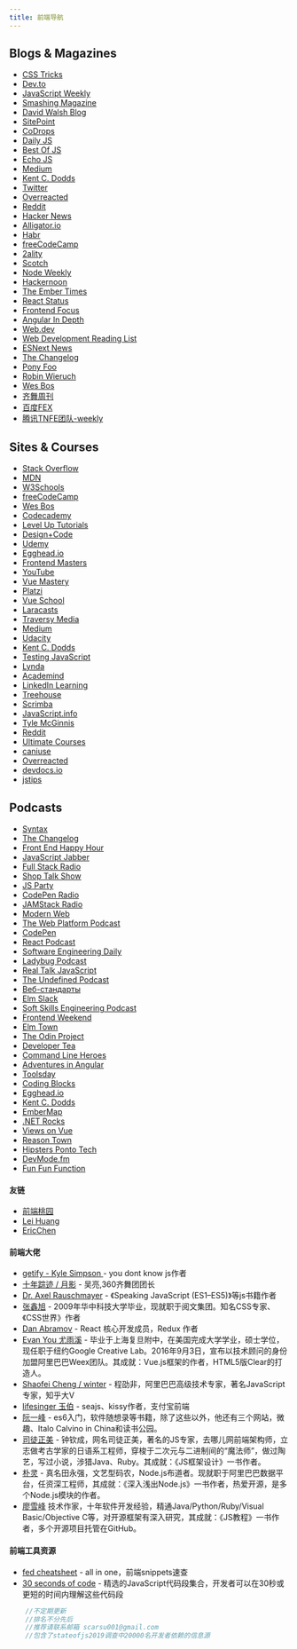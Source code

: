 ```yaml
---
title: 前端导航
---
```


## Blogs & Magazines
- [CSS Tricks](https://css-tricks.com/)
- [Dev.to](https://dev.to/)
- [JavaScript Weekly](https://javascriptweekly.com/)
- [Smashing Magazine](https://www.smashingmagazine.com/)
- [David Walsh Blog](https://davidwalsh.name/)
- [SitePoint](https://www.sitepoint.com/)
- [CoDrops](https://tympanus.net/codrops/)
- [Daily JS](https://medium.com/dailyjs)
- [Best Of JS](https://bestofjs.org/)
- [Echo JS](https://echojs.com/)
- [Medium](https://medium.com/)
- [Kent C. Dodds](https://kentcdodds.com/blog/)
- [Twitter](https://twitter.com)
- [Overreacted](https://overreacted.io/)
- [Reddit](https://reddit.com)
- [Hacker News](https://news.ycombinator.com/)
- [Alligator.io](https://alligator.io/)
- [Habr](https://habr.com/en/)  
- [freeCodeCamp](https://learn.freecodecamp.one/)
- [2ality](https://2ality.com/)
- [Scotch](https://scotch.io)
- [Node Weekly](https://nodeweekly.com/)
- [Hackernoon](https://hackernoon.com/)
- [The Ember Times](https://the-emberjs-times.ongoodbits.com/)
- [React Status](https://react.statuscode.com/)
- [Frontend Focus](https://frontendfoc.us/)
- [Angular In Depth](https://indepth.dev/)
- [Web.dev](https://web.dev/)
- [Web Development Reading List](https://wdrl.info/)
- [ESNext News](http://esnextnews.com/)
- [The Changelog](https://changelog.com/)
- [Pony Foo](https://ponyfoo.com/)
- [Robin Wieruch](https://www.robinwieruch.de/)
- [Wes Bos](https://wesbos.com/)
- <a href="https://75team.com/">齐舞周刊</a>
- <a href="http://fex.baidu.com/">百度FEX</a>
- <a href="https://github.com/Tnfe/TNFE-Weekly">腾讯TNFE团队-weekly</a>

## Sites & Courses
- [Stack Overflow](https://stackoverflow.com/)
- [MDN](https://developer.mozilla.org/en-US/)
- [W3Schools](https://www.w3schools.com/)
- [freeCodeCamp](https://github.com/freeCodeCamp/freeCodeCamp)
- [Wes Bos](https://wesbos.com/)
- [Codecademy](https://www.codecademy.com/)
- [Level Up Tutorials](https://www.leveluptutorials.com/)
- [Design+Code](https://designcode.io/)
- [Udemy](https://www.udemy.com/) 
- [Egghead.io](https://egghead.io/)
- [Frontend Masters](https://frontendmasters.com/)
- [YouTube](https://youtube.com)
- [Vue Mastery](https://www.vuemastery.com/)
- [Platzi](https://platzi.com/)
- [Vue School](https://vueschool.io/)
- [Laracasts](https://laracasts.com/)
- [Traversy Media](https://www.traversymedia.com/)
- [Medium](https://medium.com/)
- [Udacity](https://www.udacity.com/)
- [Kent C. Dodds](https://kentcdodds.com/blog/)
- [Testing JavaScript](https://testingjavascript.com/)
- [Lynda](https://www.lynda.com/) 
- [Academind](academind)
- [LinkedIn Learning](https://www.linkedin.com/learning/)
- [Treehouse](https://teamtreehouse.com/)
- [Scrimba](https://scrimba.com/)
- [JavaScript.info](https://javascript.info/)
- [Tyle McGinnis](https://tylermcginnis.com/)
- [Reddit](https://reddit.com)
- [Ultimate Courses](https://ultimatecourses.com/)
- [caniuse](https://caniuse.com)
- [Overreacted](https://overreacted.io/)
- [devdocs.io](https://devdocs.io)
- <a href="http://www.jstips.co/">jstips</a>

## Podcasts
- [Syntax](https://syntax.fm/)
- [The Changelog](https://changelog.com/)
- [Front End Happy Hour](https://frontendhappyhour.com/)
- [JavaScript Jabber](https://devchat.tv/js-jabber/)
- [Full Stack Radio](http://www.fullstackradio.com/)
- [Shop Talk Show](https://shoptalkshow.com/)
- [JS Party](https://changelog.com/jsparty)
- [CodePen Radio](https://blog.codepen.io/radio/)
- [JAMStack Radio](https://www.heavybit.com/library/podcasts/jamstack-radio/)
- [Modern Web](https://modernweb.podbean.com/)
- [The Web Platform Podcast](https://thewebplatformpodcast.com/)
- [CodePen](https://codepen.io/)
- [React Podcast](https://reactpodcast.com/)
- [Software Engineering Daily](https://softwareengineeringdaily.com/)
- [Ladybug Podcast](https://ladybug.dev/)
- [Real Talk JavaScript](https://realtalkjavascript.simplecast.com/)
- [The Undefined Podcast](https://undefined.fm/)
- [Веб-стандарты](https://web-standards.ru/)
- [Elm Slack](https://elmlang.herokuapp.com/)
- [Soft Skills Engineering Podcast](https://softskills.audio/)
- [Frontend Weekend](https://frontendweekend.ml/)
- [Elm Town](https://elmtown.simplecast.fm/)
- [The Odin Project](https://www.theodinproject.com/)
- [Developer Tea](https://developertea.simplecast.fm/)
- [Command Line Heroes](https://www.redhat.com/en/command-line-heroes)
- [Adventures in Angular](https://devchat.tv/adv-in-angular/)
- [Toolsday](https://spec.fm/podcasts/toolsday)
- [Coding Blocks](https://www.codingblocks.net/)
- [Egghead.io](https://egghead.io/)
- [Kent C. Dodds](https://kentcdodds.com/blog/)
- [EmberMap](https://embermap.com/)
- [.NET Rocks](https://www.dotnetrocks.com/)
- [Views on Vue](https://devchat.tv/views-on-vue/)
- [Reason Town](https://player.fm/series/reason-town)
- [Hipsters Ponto Tech](https://hipsters.tech/)
- [DevMode.fm](https://devmode.fm/)
- [Fun Fun Function](https://www.youtube.com/channel/UCO1cgjhGzsSYb1rsB4bFe4Q)

#### 友链
- <a href="http://www.taoweng.site">前端桃园</a>
- <a href="https://leihuang.dev/">Lei Huang</a>
- <a href="http://blog.eccto.cn/index">EricChen</a>
<!-- - <a href="https://www.liaoyunduo.top/">小心</a> -->


#### 前端大佬
- <a href="https://me.getify.com/">getify - Kyle Simpson </a> - you dont know js作者
- <a href="https://www.h5jun.com/">十年踪迹 / 月影</a> - 吴亮,360齐舞团团长
- <a href="http://dr-axel.de/">Dr. Axel Rauschmayer</a> - 《Speaking JavaScript (ES1–ES5)》等js书籍作者
- <a href="https://www.zhangxinxu.com/">张鑫旭</a> - 2009年华中科技大学毕业，现就职于阅文集团。知名CSS专家、《CSS世界》作者
- <a href="https://overreacted.io/">Dan Abramov</a> - React 核心开发成员，Redux 作者
- <a href="http://evanyou.me">Evan You 尤雨溪</a> - 毕业于上海复旦附中，在美国完成大学学业，硕士学位，现任职于纽约Google Creative Lab。2016年9月3日，宣布以技术顾问的身份加盟阿里巴巴Weex团队。其成就：Vue.js框架的作者，HTML5版Clear的打造人。
- <a href="https://github.com/wintercn">Shaofei Cheng / winter</a> - 程劭非，阿里巴巴高级技术专家，著名JavaScript专家，知乎大V
- <a href="https://github.com/lifesinger">lifesinger 玉伯</a> - seajs、kissy作者，支付宝前端
- <a href="http://www.ruanyifeng.com/blog/">阮一峰</a> - es6入门，软件随想录等书籍，除了这些以外，他还有三个网站，微趣、Italo Calvino in China和读书公园。
- <a href="http://github.com/RubyLouvre">司徒正美</a> - 钟钦成，网名司徒正美，著名的JS专家，去哪儿网前端架构师，立志做考古学家的日语系工程师，穿梭于二次元与二进制间的“魔法师”，做过陶艺，写过小说，涉猎Java、Ruby。其成就：《JS框架设计》一书作者。
- <a href="https://github.com/JacksonTian">朴灵</a> - 真名田永强，文艺型码农，Node.js布道者。现就职于阿里巴巴数据平台，任资深工程师，其成就：《深入浅出Node.js》一书作者，热爱开源，是多个Node.js模块的作者。
- <a href="https://github.com/michaelliao">廖雪峰</a> 技术作家，十年软件开发经验，精通Java/Python/Ruby/Visual Basic/Objective C等，对开源框架有深入研究，其成就：《JS教程》一书作者，多个开源项目托管在GitHub。

<!-- #### 高质量的前端公号
- 前端桃园 -->

#### 前端工具资源
- <a href="https://devhints.io/">fed cheatsheet</a> - all in one，前端snippets速查
- <a href="https://github.com/30-seconds/30-seconds-of-code">30 seconds of code</a> - 精选的JavaScript代码段集合，开发者可以在30秒或更短的时间内理解这些代码段

<!-- #### rss -->

<!-- #### FE Conf -->

```js
    //不定期更新
    //排名不分先后
    //推荐请联系邮箱 scarsu001@gmail.com
    //包含了stateofjs2019调查中20000名开发者依赖的信息源
```